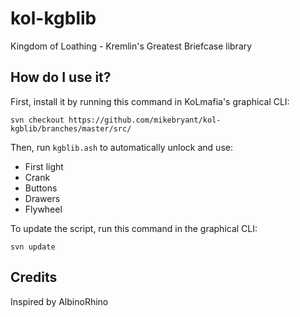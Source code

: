 # kol-kgblib
Kingdom of Loathing - Kremlin's Greatest Briefcase library

## How do I use it?
First, install it by running this command in KoLmafia's graphical CLI:

```
svn checkout https://github.com/mikebryant/kol-kgblib/branches/master/src/
```

Then, run `kgblib.ash` to automatically unlock and use:
- First light
- Crank
- Buttons
- Drawers
- Flywheel

To update the script, run this command in the graphical CLI:

```
svn update
```

## Credits
Inspired by AlbinoRhino
